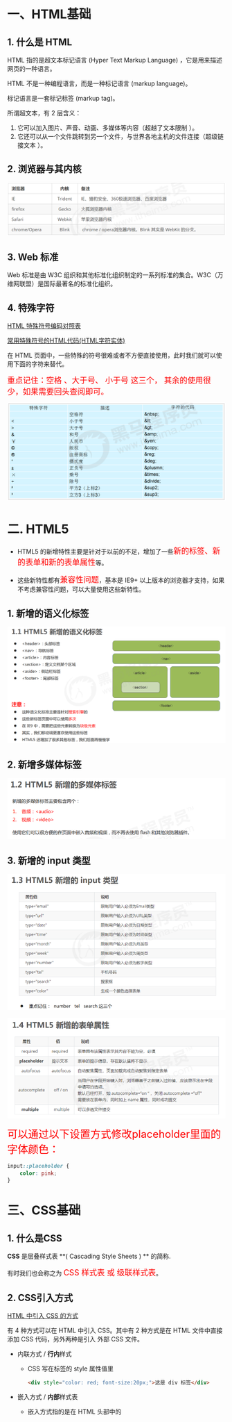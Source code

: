 # 一、HTML基础

## 1. 什么是 HTML

HTML 指的是超文本标记语言 (Hyper Text Markup Language) ，它是用来描述网页的一种语言。

HTML 不是一种编程语言，而是一种标记语言 (markup language)。

标记语言是一套标记标签 (markup tag)。

所谓超文本，有 2 层含义：

1. 它可以加入图片、声音、动画、多媒体等内容（超越了文本限制 ）。
2. 它还可以从一个文件跳转到另一个文件，与世界各地主机的文件连接（超级链接文本 ）。



## 2. 浏览器与其内核

![](images_html/001.png)



## 3.  Web 标准

Web 标准是由 W3C 组织和其他标准化组织制定的一系列标准的集合。W3C（万维网联盟）是国际最著名的标准化组织。



## 4. 特殊字符

[HTML 特殊符号编码对照表](https://tool.chinaz.com/tools/htmlchar.aspx)

[常用特殊符号的HTML代码(HTML字符实体)](https://www.cnblogs.com/xyyt/p/3515397.html)

在 HTML 页面中，一些特殊的符号很难或者不方便直接使用，此时我们就可以使用下面的字符来替代。

<font color='red' size=4>重点记住：空格 、大于号、 小于号 这三个， 其余的使用很少，如果需要回头查阅即可。</font>

![](images_html/002.png)



# 二. HTML5

* HTML5 的新增特性主要是针对于以前的不足，增加了一些<font color='red' size=4>新的标签、新的表单和新的表单属性</font>等。

* 这些新特性都有<font color='red' size=4>兼容性问题</font>，基本是 IE9+ 以上版本的浏览器才支持，如果不考虑兼容性问题，可以大量使用这些新特性。



## 1. 新增的语义化标签

![](images_html/003.png)



## 2. 新增多媒体标签

![](images_html/004.png)



## 3.  新增的 input 类型

![](images_html/005.png)

![](images_html/006.png)

<font color='red' size=5>可以通过以下设置方式修改placeholder里面的字体颜色：</font>

```css
input::placeholder {
 	color: pink;
}
```







# 三、CSS基础

## 1. 什么是CSS

**CSS** 是层叠样式表 **( Cascading Style Sheets ) ** 的简称.

有时我们也会称之为 <font color='red' size=4>CSS 样式表 或 级联样式表</font>。



## 2. CSS引入方式

[HTML 中引入 CSS 的方式](https://www.runoob.com/w3cnote/html-import-css-method.html)

有 4 种方式可以在 HTML 中引入 CSS。其中有 2 种方式是在 HTML 文件中直接添加 CSS 代码，另外两种是引入 外部 CSS 文件。

* 内联方式 / **行内**样式

    * CSS 写在标签的 style 属性值里

        ```html
        <div style="color: red; font-size:20px;">这是 div 标签</div>
        ```

* 嵌入方式 / **内部**样式表

    * 嵌入方式指的是在 HTML 头部中的 **<style>** 标签下书写 CSS 代码。

    ```html
    <head>
        <style>
        .content {
            background: red;
        }
        </style>
    </head>
    ```

* 链接方式 / **外部**样式表

    * CSS 代码写在单独的 CSS 文件中（**.css**）
    * 链接方式指的是使用 HTML 头部的 **<head>** 标签引入外部的 CSS 文件。

    ```html
    <head>
        <link rel="stylesheet" type="text/css" href="style.css">
        <link rel="stylesheet" href="./my.css">
    </head>
    ```

* 导入方式

    ```css
    <style>
        @import url(style.css);
        @import '@/assets/base.css';
    </style>
    ```



### a. 比较链接方式和导入方式

链接方式（下面用 link 代替）和导入方式（下面用 **@import** 代替）都是引入外部的 CSS 文件的方式，下面我们来比较这两种方式，并且说明为什么不推荐使用 **@import**。

- link 属于 HTML，通过 **<link>** 标签中的 href 属性来引入外部文件，而 **@import** 属于 CSS，所以导入语句应写在 CSS 中，要注意的是导入语句应写在样式表的开头，否则无法正确导入外部文件；
- **@import** 是 CSS2.1 才出现的概念，所以如果浏览器版本较低，无法正确导入外部样式文件；
- 当 HTML 文件被加载时，link 引用的文件会同时被加载，而 **@import** 引用的文件则会等页面全部下载完毕再被加载；

------

**小结**：我们应尽量使用 **<link>** 标签导入外部 CSS 文件，避免或者少用使用其他三种方式。



## 3. 选择器（大全）

[MDN - CSS 选择器](https://developer.mozilla.org/zh-CN/docs/Web/CSS/CSS_selectors)

* 基础选择器

    * 标签选择器：`div`
    * 类选择器：`.myclass`
    * id选择器：`#myId`
    * 通配符选择器：`*`
    
* 复合选择器 / 组合选择器

    * 后代选择器：`div span`，选择 div 内的所有 span
    * 子代选择器：`div > span`，选择 div 的直接子元素 span
    * 并集选择器：`div, p, span`
    * 交集选择器：`div.myclass`
    * 一般兄弟选择器：`h1 ~ p`，选择 `h1` 后面的所有兄弟元素 `p`
    * 相邻兄弟选择器：`h1 + p`，选择紧接在 `h1` 之后的第一个兄弟元素 `p`

* [属性选择器（Attribute Selectors）MDN](https://developer.mozilla.org/zh-CN/docs/Web/CSS/Attribute_selectors)

    * [`[attr]`](https://developer.mozilla.org/zh-CN/docs/Web/CSS/Attribute_selectors#attr)
    
        表示带有以 *attr* 命名的属性的元素。
    
    * [`[attr=value]`](https://developer.mozilla.org/zh-CN/docs/Web/CSS/Attribute_selectors#attrvalue)

        表示带有以 *attr* 命名的属性，且属性值为 *value* 的元素。

    * [`[attr~=value]`](https://developer.mozilla.org/zh-CN/docs/Web/CSS/Attribute_selectors#attrvalue_2)
    
        表示带有以 *attr* 命名的属性的元素，并且该属性是一个以空格作为分隔的值列表，其中至少有一个值为 *value*。
    
    * [`[attr|=value]`](https://developer.mozilla.org/zh-CN/docs/Web/CSS/Attribute_selectors#attrvalue_3)
    
        表示带有以 *attr* 命名的属性的元素，属性值为“value”或是以“value-”为前缀（`-` 为连字符，Unicode 编码为 U+002D）开头。典型的应用场景是用来匹配语言简写代码（如 zh-CN、zh-TW 可以用 zh 作为 value）。
    
    * [`[attr^=value]`](https://developer.mozilla.org/zh-CN/docs/Web/CSS/Attribute_selectors#attrvalue_4)
    
        表示带有以 *attr* 命名的属性，且属性值是以 *value* 开头的元素。
    
    * [`[attr$=value]`](https://developer.mozilla.org/zh-CN/docs/Web/CSS/Attribute_selectors#attrvalue_5)
    
        表示带有以 *attr* 命名的属性，且属性值是以 *value* 结尾的元素。
    
    * [`[attr*=value]`](https://developer.mozilla.org/zh-CN/docs/Web/CSS/Attribute_selectors#attrvalue_6)
    
        表示带有以 *attr* 命名的属性，且属性值至少包含一个 *value* 值的元素。
    
    * [`[attr operator value i]`](https://developer.mozilla.org/zh-CN/docs/Web/CSS/Attribute_selectors#attr_operator_value_i)
    
        在属性选择器的右方括号前添加一个用空格隔开的字母 `i`（或 `I`），可以在匹配属性值时忽略大小写（支持 ASCII 字符范围之内的字母）。
    
    * [`[attr operator value s]`](https://developer.mozilla.org/zh-CN/docs/Web/CSS/Attribute_selectors#attr_operator_value_s) 实验性
    
        在属性选择器的右方括号前添加一个用空格隔开的字母 `s`（或 `S`），可以在匹配属性值时区分大小写（支持 ASCII 字符范围之内的字母）。
    
    ```css
    <ul>
      <li><a href="#internal">内部链接</a></li>
      <li><a href="http://example.com">示例链接</a></li>
      <li><a href="#InSensitive">非敏感内部链接</a></li>
      <li><a href="http://example.org">示例 org 链接</a></li>
      <li><a href="https://example.org">示例 https org 链接</a></li>
    </ul>
    
    /* CSS */
    a {
      color: blue;
    }
    
    /* 以 "#" 开头的页面内部链接 */
    a[href^="#"] {
      background-color: gold;
    }
    
    /* 包含 "example" 的链接 */
    a[href*="example"] {
      background-color: silver;
    }
    
    /* 包含 "insensitive" 的链接，不区分大小写 */
    a[href*="insensitive" i] {
      color: cyan;
    }
    
    /* 包含 "cAsE" 的链接，区分大小写 */
    a[href*="cAsE" s] {
      color: pink;
    }
    
    /* 以 ".org" 结尾的链接 */
    a[href$=".org"] {
      color: red;
    }
    
    /* 以 "https" 开始，".org" 结尾的链接 */
    a[href^="https"][href$=".org"] {
      color: green;
    }
    ```
    
* [伪类选择器](https://developer.mozilla.org/zh-CN/docs/Web/CSS/Pseudo-classes)（单独文档）：伪类由冒号（`:`）后跟着伪类名称组成。

    * `:link`：选择未被访问的链接
    * `:visited`：选取已被访问的链接
    * `:focus`：是某个标签获得焦点的时候（比如某个输入框获得焦点）
    * `:hover`：鼠标放到某个标签上的时候
    * `:active`：点击某个标签没有松鼠标时
    * `:first-child`：父元素的首个子元素
    * `:nth-child()`：选择满足条件的特定子元素。
    * ........还有很多，可以前往MDN查看

* [伪元素选择器](https://developer.mozilla.org/zh-CN/docs/Web/CSS/Pseudo-elements)（单独文档）：一个选择器中只能使用一个伪元素。伪元素必须紧跟在语句中的简单选择器/基础选择器之后。

    * `::before`：在元素内容前插入虚拟元素。
    * `::after`：在元素内容后插入虚拟元素。
    * `::first-line`：第一行应用样式。
    * ........还有很多，可以前往MDN查看

    


## 4. CSS三大特性

### a. 继承性

* 子级默认继承父级的文字控制属性。

```html
<body>
    <div>
        <p>龙生龙，凤生凤，老鼠生的孩子会打洞</p>
    </div>
</body>

<style>
    div {
        color: pink;
        font-size: 14px;
    }
</style>
```



### b. 层叠性

* 相同的属性会覆盖：**后面的 CSS 属性覆盖前面的 CSS 属性**
* 不同的属性会叠加：**不同的 CSS 属性都生效**

```css
<style>
   div {
       color: red;
       font-size: 12px;
   }
   div {
       color: pink;
   }
</style>
```



### c. 优先级

[有趣：256个class选择器可以干掉1个id选择器](https://www.zhangxinxu.com/wordpress/2012/08/256-class-selector-beat-id-selector/)

[深度的发现之256个class打平1个id](https://www.cnblogs.com/zhuyingyan/archive/2012/09/19/2694472.html)

也叫权重，当一个标签使用了多种选择器时，基于不同种类的选择器的匹配规则。

规则：<font color='red' size=4>选择器优先级高的样式生效。 </font>

公式：<font color='red' size=4>通配符选择器 < 标签选择器 < 类选择器 < id选择器 < 行内样式 < !important  </font>

<font color='red' size=4>（选中标签的范围越大，优先级越低） </font>



当同一个元素指定多个选择器，就会有优先级的产生。 

* 选择器相同，则执行层叠性
* 选择器不同，则根据选择器权重执行

![](images/优先级1.png)

![](images/优先级2.png)

![](images/优先级3.png)



### d. 优先级计算 - GPT

在 CSS 中，**优先级**（Specificity）是用来决定当多个选择器应用到同一个元素时，哪条规则会被应用。优先级的计算规则基于选择器的类型和结构。优先级高的选择器会覆盖优先级低的选择器，具体计算方式如下。

1. **优先级的结构**

CSS 的优先级可以分为四个部分，通常表示为一个四位的数字：`(a, b, c, d)`。

- `a`：内联样式的权重，如果是内联样式则为 `1`，否则为 `0`。
- `b`：ID 选择器的数量。
- `c`：类选择器、属性选择器、伪类选择器的数量。
- `d`：元素选择器、伪元素选择器的数量。

每个部分的权重从左到右依次递减，即：`a` > `b` > `c` > `d`。权重越高的部分，优先级越高。

2. **优先级计算规则**

- **元素选择器**：每个元素选择器和伪元素选择器（如 `p`、`h1`、`::before`）都增加 `d` 的权重。
- **类选择器**、**属性选择器**、**伪类选择器**：每个类选择器（如 `.class`）、属性选择器（如 `[type="text"]`）和伪类选择器（如 `:hover`、`:nth-child()`）都会增加 `c` 的权重。
- **ID 选择器**：每个 ID 选择器（如 `#id`）都会增加 `b` 的权重。
- **内联样式**：直接在元素的 `style` 属性中写的样式增加 `a` 的权重。

3. **计算示例**

以下是一些选择器的优先级计算示例：

- `*`（通配符选择器）：优先级 `(0, 0, 0, 0)`
- `p`（元素选择器）：优先级 `(0, 0, 0, 1)`
- `.class`（类选择器）：优先级 `(0, 0, 1, 0)`
- `#id`（ID 选择器）：优先级 `(0, 1, 0, 0)`
- `input[type="text"]`（属性选择器）：优先级 `(0, 0, 1, 1)`
- `a:hover`（伪类选择器）：优先级 `(0, 0, 1, 1)`
- `#header .nav a:hover`（ID、类、伪类组合）：优先级 `(0, 1, 2, 1)`
- 内联样式：`<p style="color: red;">`：优先级 `(1, 0, 0, 0)`

4. **多个选择器的组合**

当一个选择器由多个部分组成时，需要分别计算它们的优先级。例如：
```css
#main .container p {
    color: blue;
}
```
- `#main` 是 ID 选择器，优先级为 `(0, 1, 0, 0)`。
- `.container` 是类选择器，优先级为 `(0, 0, 1, 0)`。
- `p` 是元素选择器，优先级为 `(0, 0, 0, 1)`。

最终优先级为 `(0, 1, 1, 1)`，即 ID 选择器的权重大于类选择器和元素选择器。

5. **`!important`**

`!important` 是一种特殊的声明，用于强制某条 CSS 规则的应用。`!important` 不依赖于优先级，它会覆盖所有常规样式规则，即使优先级较低也会生效。但如果有多个 `!important` 声明，则优先级规则仍适用，比较权重来决定哪条规则生效。

```css
p {
    color: blue !important;
}

p {
    color: red;
}
```
在这个例子中，即使第二条规则位于后面，由于第一条规则使用了 `!important`，最终 `p` 元素的颜色仍然会是蓝色。

6. **继承的样式**

一些样式属性（如 `color`、`font-size`）可以被子元素继承，但继承的样式的优先级是低于显式声明的。如果在子元素中有其他声明，即使优先级较低，也会覆盖继承的样式。

7. **权重比较**

当选择器应用到相同元素时，优先级高的选择器会覆盖优先级低的选择器。如果选择器的优先级相同，那么按照代码在样式表中的出现顺序，后定义的样式会覆盖前面的样式。

总结

CSS 优先级从高到低可以概括如下：
1. **内联样式**：`(1, 0, 0, 0)`。
2. **ID 选择器**：`(0, 1, 0, 0)`。
3. **类选择器、伪类选择器、属性选择器**：`(0, 0, 1, 0)`。
4. **元素选择器、伪元素选择器**：`(0, 0, 0, 1)`。
5. **通配符选择器**、**继承**：最优先级最低。

通过理解这些规则，你可以更好地控制 CSS 样式的应用顺序。



## 5. 文本属性

* 字体大小

    * `font-size`，单位 **px**
    * 经验：谷歌浏览器默认字号是16px

* 字体样式（是否倾斜）

    * `font-style`
        * 正常（不倾斜）：**normal** 
        * 倾斜：**italic**

* 行高

    * `line-height`

        * 数字 + px

            ```css
            line-height: 30px;
            ```

        * 数字（当前标签font-size属性值的倍数）

            ```css
            /* 当前标签字体大小为16px */
            line-height: 2;
            ```

    * **应用：单行文字垂直居中**

        ```css
        div {
          height: 100px;
          /* 注意：只能是单行文字垂直居中 */
          line-height: 100px;
        }
        ```

* 字体族

    * `font-family`

    * font-family属性值可以书写多个字体名，各个字体名用逗号隔开，执行顺序是从左向右依次查找

        ```css
        font-family: Microsoft YaHei, Heiti SC, tahoma, arial, Hiragino Sans GB, "\5B8B\4F53", sans-serif;
        ```

* font复合属性

    * **font：是否倾斜  是否加粗  字号/行高 字体（必须按顺序书写）**

    * **注意：字号和字体值必须书写，否则 font 属性不生效 。**

        ```css
        div {
            font: italic 700 30px/2 楷体;
        }
        ```

* 文本缩进

    * `text-indent`

        * 数字 + px

        * **数字 + em**（推荐：**1em = 当前标签的字号大小**）

            ```css
            p {
                text-indent: 2em;
            }
            ```

* 文本对齐方式

    * `text-align`：`letf、center、right`

* 文本修饰线

    *  `text-decoration`

        ![](images_css/001.png)

* color 文字颜色

    ![](images_css/002.png)

* 总览

![](images_css/016.png)





## 6. 背景属性

* 背景图

    * `background-image`

        ```css
        div {
          /* 提示：背景图默认有 平铺（复制）效果 */
          background-image: url(./images/1.png);
        }
        ```

* 平铺方式

    * `background-repeat`

        ![](images_css/003.png)

* 背景图位置

    * `background-position`

        ![](images_css/004.png)

    * 水平：正数向右；负数向左

    * 垂直：正数向下；负数向上

        ```css
        div {
            width: 400px;
            height: 400px;
            background-color: pink;
            background-image: url(./images/1.png);
            background-repeat: no-repeat;
        
            background-position: center bottom;
            background-position: 50px -100px;
            background-position: 50px center;
        }
        ```

* 背景图缩放

    * `background-size`
    * 关键字
        *  cover：等比例缩放背景图片以完全覆盖背景区，可能背景图片部分看不见
        *  contain：等比例缩放背景图片以完全装入背景区，可能背景区部分空白
    * 百分比：根据盒子尺寸计算图片大小
    * 数字 + 单位（例如：px）

* 背景图固定

    * `background-attachment`
    * `fixed`：背景不会随着元素的内容滚动。

* 背景复合属性

    * `background`

    * 属性值：背景色 背景图 背景图平铺方式 背景图位置/背景图缩放  背景图固定（**空格隔开各个属性值，不区分顺序**）

        ```css
        div {
          	background: pink url(./images/1.png) no-repeat right center/cover;
        }
        ```

        

## 7. 显示模式 - display

> 元素显示模式就是元素（标签）以什么方式进行显示，比如<div>自己占一行，比如一行可以放多个<span>

```css
div {
		display: block / inline / inline-block;
}
```

* 块元素 **block**
    * 在页面中**独占一行**，不会与任何元素共用一行，是从上到下排列的。
    * 默认宽度：撑满**父元素**。（宽度默认是父级的100%）
    * 默认高度：由**内容**撑开。
    * **可以** 通过 CSS 设置宽高。
* 行内元素 **inline**
    * 在页面中**不独占一行**，一行中不能容纳下的行内元素，会在下一行继续从左到右排列。
    * 默认宽度：由**内容**撑开。
    * 默认高度：由**内容**撑开。
    * **无法** 通过 CSS 设置宽高
* 行内块元素 **inline-block**
    * 在页面中**不独占一行**，一行中不能容纳下的行内元素，会在下一行继续从左到右排列。
    * 默认宽度：由**内容**撑开。
    * 默认高度：由**内容**撑开。
    * **可以** 通过 CSS 设置宽高

![](images/001.png)



### a. 标签分类

<img src="images/行内块元素.png" style="zoom: 67%;" />



## 8. 盒子模型 - margin、padding、border

### a. 盒子模型 - 组成

* 内容区域 – width & height
* 内边距 – padding（出现在内容与盒子边缘之间）
* 边框线 – border 
* 外边距 – margin（出现在盒子外面）

```css
div {
  margin: 50px;
  border: 5px solid brown;
  padding: 20px;
  width: 200px;
  height: 200px;
}
```



### b. 边框线 - border

```css
div {
  border: 5px solid brown;

  /* 边框线粗细  线条样式  颜色（不区分顺序） */
  border-top: 2px solid red;      /* 实线 */
  border-right: 3px dashed green; /* 虚线 */
  border-bottom: 4px dotted blue; /* 点线 */
  border-left: 5px solid orange;
}
```



### c. 盒子尺寸计算 - box-sizing

[MDN - box-sizing](https://developer.mozilla.org/en-US/docs/Web/CSS/box-sizing)

![](images_css/017.png)

默认情况：盒子尺寸 = 内容尺寸 + border 尺寸 + 内边距尺寸

结论：给盒子加 border / padding 会撑大盒子

解决：

* 手动做减法，减掉 border / padding 的尺寸
* 內减模式：**box-sizing: border-box**



### d. 版心居中

左右 margin 值 为 auto（盒子要有宽度）

```css
div {
  margin: 0 auto;   /* 核心 */
  width: 1000px;
  height: 200px;
  background-color: pink;
}
```



### e. 清除默认样式

![](images_css/018.png)

```css
/* 清除默认内外边距 */
* {
  margin: 0;
  padding: 0;
  box-sizing: border-box;
}

/* 清除列表项目符号 */
li {
  list-style: none;
}
```



### f. 元素溢出 - overflow

![](images_css/008.png)



### g. 圆角 - border-radius

作用：设置元素的外边框为圆角。

属性名：**border-radius**

属性值：数字+px / 百分比

提示：属性值是圆角半径

![](images_css/009.png)

多值写法

![](images_css/010.png)

> 技巧：从左上角开始顺时针赋值，当前角没有数值则与对角取值相同。 

* 正圆形状：给正方形盒子设置圆角属性值为 **宽高的一半 / 50%**

```css
img {
  width: 200px;
  height: 200px;
  
  border-radius: 100px;
  border-radius: 50%;
}
```

![](images_css/011.png)

* 胶囊形状：给长方形盒子设置圆角属性值为 盒子高度的一半 

```css
div {
  width: 200px;
  height: 80px;
  background-color: orange;
  border-radius: 40px;
}
```

![](images_css/012.png)

### h. 盒子阴影 - box-shadow

作用：给元素设置阴影效果

属性名：**box-shadow**

属性值：X 轴偏移量  Y 轴偏移量  模糊半径  扩散半径  颜色  内外阴影

注意： 

* X 轴偏移量 和 Y 轴偏移量 必须书写
* 默认是外阴影，内阴影需要添加 inset

```css
div {
  width: 200px;
  height: 80px;
  background-color: orange;
  box-shadow: 2px 5px 10px 0 rgba(0, 0, 0, 0.5) inset;
}
```



### i. 外边距问题

#### Ⅰ. 合并现象

场景：**垂直**排列的兄弟元素，上下 **margin** 会**合并**

现象：取两个 margin 中的**较大值生效**

![](images_css/019.png)

```css
.one {
  margin-bottom: 50px;
}
.two {
  margin-top: 20px;
}
```



#### Ⅱ. 外边距塌陷

场景：父子级的标签，子级的添加 **上外边距** 会产生**塌陷**问题

现象：**导致父级一起向下移动**

```css
.son {
  margin-top: 50px;
  width: 100px;
  height: 100px;
  background-color: orange;
}
```

![](images_css/020.png)

解决方法：

* 取消子级margin，父级设置padding
* 父级设置 overflow: hidden
* 父级设置 border-top



### j. 行内元素 – 内外边距问题 

场景：行内元素添加 margin 和 padding，无法改变元素垂直位置

解决方法：给行内元素添加 **line-height** 可以改变垂直位置

```css
span {
  /* margin 和 padding 属性，无法改变垂直位置 */
  margin: 50px;
  padding: 20px;
  /* 行高可以改变垂直位置 */
  line-height: 100px;
}
```



## 9. 布局方案（单独文档）

布局是决定元素如何在页面上排列的方式，主要的布局方案有：

- 传统布局方案（标准流、浮动流、定位流）
- `flex`布局方案
- `grid`布局方案



## 10. 浮动（单独文档）

基础作用：让块元素水平排列。

```css
div {
	float: left;
}
```



## 11. 定位（单独文档）

<font color='' size=4>定位 = 定位模式 + 边偏移</font>

```css
position: relative; 
top: 10px;
```

CSS 中的定位决定了元素在页面上的具体位置：

- **static**：默认值，元素按文档流排列。
- **relative**：相对定位，相对于元素原始位置进行偏移。
- **absolute**：绝对定位，相对于最近的已定位祖先元素（非 static）进行定位。
- **fixed**：固定定位，相对于浏览器窗口进行定位，不随页面滚动而变化。
- **sticky**：粘性定位，元素在某些条件下相对于视口固定，其他条件下正常滚动。



## 12. 堆叠层级z-index

默认效果：按照标签书写顺序，后来者居上

作用：设置定位元素的层级顺序，改变定位元素的显示顺序

属性名：**z-index**

属性值：**整数数字**（默认值为0，取值越大，层级越高）

```css
.box1 {
  background-color: pink;
  /* 取值是整数，默认是0，取值越大显示顺序越靠上 */
  z-index: 1;
}

.box2 {
  background-color: skyblue;
  left: 100px;
  top: 100px;

  z-index: 2;
}
```



## 13. 精灵图  +  iconfont

### a. CSS精灵

[在线运行案例](https://www.cainiaoplus.com/run/css-display-individual-icon-from-image-sprite.html)

CSS 精灵，也叫 **CSS Sprites**，是一种网页**图片应用处理方式**。把网页中**一些背景图片**整合到**一张图片**文件中，再**background-position** 精确的定位出背景图片的位置。

```html
<!DOCTYPE html>
<html>
<head>
<meta charset="utf-8">
<title>CSS Sprite精灵图片示例</title>
<style>
    .sprite {
        background: url("/run/images/mySprite.png") no-repeat;
    }
    .ie {
        width: 50px; /* Icon width */
        height: 50px; /* Icon height */
        display: inline-block; /* Display icon as inline block */
        background-position: 0 -200px; /* Icon background position in sprite */
    }
</style>
</head>
<body>
	<span class="sprite ie"></span>
</body>
</html>
```



### b. iconfont

[iconfont官网](https://www.iconfont.cn/)



## 14. 垂直对齐 - vertical-align

[MDN - vertical-align](https://developer.mozilla.org/zh-CN/docs/Web/CSS/vertical-align)

**`vertical-align`** 用来指定行内元素（inline）或表格单元格（table-cell）元素的垂直对齐方式。

注意 `vertical-align` 只对行内元素、行内块元素和表格单元格元素生效：不能用它垂直对齐[块级元素](https://developer.mozilla.org/zh-CN/docs/Glossary/Block-level_content)。

![](images_css/013.png)

```css
vertical-align : baseline | top | middle | bottom
```

![](images_css/014.png)



vertical-align 属性可被用于两种环境：

- 使行内元素盒模型与其行内元素容器垂直对齐。例如，用于垂直对齐一行文本内的图片`<img>`
- 垂直对齐表格单元内容。



### a. 应用一：图片、表单和文字对齐

图片、表单都属于行内块元素，默认的 vertical-align 是基线对齐。

```css
<style>
    img {
        /* 让图片和文字垂直居中 */
        vertical-align: middle;
    }
    textarea {
        vertical-align: middle;
    }
</style>
```



### b. 应用二：解决图片底部默认空白缝隙问题

bug：图片底侧会有一个空白缝隙，原因是行内块元素会和文字的基线对齐。

主要解决方法有两种：

1. 给图片添加 ` vertical-align:middle | top| bottom ` 等。 （提倡使用的）

2. 把图片转换为块级元素 `display: block;`

```css
img {
    /* 解决方案一： */
	vertical-align: middle;
    
    /* 解决方案二： */
    display: block;
}
```



## 15. 过渡 - transition

[MDN - transition](https://developer.mozilla.org/zh-CN/docs/Web/CSS/transition)

[MDN - 使用 CSS 过渡](https://developer.mozilla.org/zh-CN/docs/Web/CSS/CSS_transitions/Using_CSS_transitions)

作用：可以为一个元素在不同状态之间切换的时候添加**过渡效果**

属性名：**transition（复合属性）**

属性值：**过渡的属性  花费时间 (s)**

提示：

* 过渡的属性可以是具体的 CSS 属性
* 也可以为 all（两个状态属性值不同的所有属性，都产生过渡效果）
* transition 设置给元素本身

```css
<style>
    div {
        width: 200px;
        height: 100px;
        background-color: pink;
        
        /* transition: 变化的属性 花费时间 运动曲线 何时开始; */
        /* transition: width .5s ease 0s, height .5s ease 1s; */
        
        /* 如果想要写多个属性，利用逗号进行分割 */
        /* transition: width .5s, height .5s; */
        
        /* 如果想要多个属性都变化，属性写all就可以了 */
        /* transition: height .5s ease 1s; */
        
        /* 谁做过渡，给谁加 */
        transition: all 0.5s;
    }
    div:hover {
        width: 400px;
        height: 200px;
        background-color: skyblue;
    }
</style>
```

![](images_css/030.png)



## 16. 动画 - animation

[CSS动画](https://www.runoob.com/cssref/css-animatable.html)

CSS 提供了实现动画和过渡效果的功能：

- **过渡（transition）**：用于元素状态的渐变效果，常见于 `hover` 效果。

    ```css
    div {
      transition: all 0.3s ease;
    }
    ```

- **动画（animation）**：通过 `@keyframes` 定义元素的动画效果。

    ```css
    @keyframes example {
      from { background-color: red; }
      to { background-color: yellow; }
    }
    div {
      animation: example 5s infinite;
    }
    ```



## 17. 透明度 - opacity

作用：设置**整个元素的透明度**（包含背景和内容）

属性名：opacity

属性值：0 – 1

* 0：完全透明（元素不可见）
* 1：不透明
* 0-1之间小数：半透明



## 18. 光标类型 - cursor

作用：鼠标悬停在元素上时指针显示样式

属性名：cursor

![](images_css/015.png)



## 19. 2D转换 - transform

[MDN - transform](https://developer.mozilla.org/en-US/docs/Web/CSS/transform)

作用：为元素添加动态效果，一般与过渡配合使用

概念：改变盒子在平面内的形态（位移、旋转、缩放、倾斜）

平面转换也叫 2D 转换，属性是 **transform**

`transform` 属性用于旋转、缩放、倾斜或移动元素：

- `rotate()`：旋转。
- `scale()`：缩放。
- `translate()`：平移。
- `skew()`：倾斜。



### a. 位移 - translate

```css
transform: translate(X轴移动距离, Y轴移动距离);
```

* 取值
    * 像素单位数值
    * 百分比（参照**盒子自身尺寸**计算结果）
    * **正负**均可
* 技巧
    * translate() **只写一个值**，表示沿着 **X** 轴移动
    * 单独设置 X 或 Y 轴移动距离：translateX() 或 translateY()

#### Ⅰ. 应用 - 居中

* 方式一：

![](images_css/022.png)

* 方式二：

![](images_css/021.png)

```css
.box {
    position: absolute;
    left: 50%;
    top: 50%;

    /* 方式一：向左向上移动自身尺寸一半 */
    margin-left: -100px;
    margin-top: -50px;

    /* 方式二：向左向上移动自身尺寸的一半 */
    transform: translate(-50%, -50%);

    width: 200px;
    height: 100px;
    background-color: pink;          
}
```



### b. 旋转 - rotate()

```css
transform: rotate(旋转角度);
```

* 取值：角度单位是 **deg** 
* 技巧
    * 取值正负均可
    * 取值为正，顺时针旋转
    * 取值为负，逆时针旋转



### c. 转换原点 - transform-origin

> 默认情况下，转换原点是盒子中心点 

```css
transform-origin: 水平原点位置 垂直原点位置;
```

取值：

* **方位名词**（left、top、right、bottom、center）
* 像素单位数值
* 百分比



### d. 多重转换

多重转换技巧：先平移再旋转

```css
transform: translate() rotate();
```

* 多重转换原理：以第一种转换方式坐标轴为准转换形态
    * 旋转会改变网页元素的坐标轴向
    * 先写旋转，则后面的转换效果的轴向以旋转后的轴向为准，会影响转换结果



### e. 缩放 - scale()

```css
transform: scale(缩放倍数);
transform: scale(X轴缩放倍数, Y轴缩放倍数);
```

* 技巧
    * 通常，只为 scale() 设置一个值，表示 X 轴和 Y 轴等比例缩放
    * 取值大于1表示放大，取值小于1表示缩小



### f. 倾斜 - skew()

```css
div:hover {
    transform: skew(30deg);
    transform: skew(-30deg);
}
```

取值：角度度数 deg



## 20. 3D转换 - transform

### a. 平移 - translateX()

```css
transform: translate3d(x, y, z);
transform: translateX();
transform: translateY();
transform: translateZ();
```

> 取值与平面转换相同
>
> 默认情况下，Z 轴平移没有效果，原因：电脑屏幕默认是平面，无法显示 Z 轴平移效果



### b. 旋转 - rotateX()

X 轴：rotateX()

Y 轴：rotateY()

Z 轴：rotateZ()



#### Ⅰ. 左手法则

作用：根据旋转方向确定取值正负

使用：左手握住旋转轴, 拇指指向正值方向, 其他四个手指弯曲方向为旋转正值方向 

![](images_css/026.png)

#### Ⅱ. rotate3d

* rotate3d(x, y, z, 角度度数) ：用来设置自定义旋转轴的位置及旋转的角度
* x，y，z 取值为0-1之间的数字



### c. 缩放

```css
transform: scale3d(x, y, z);
transform: scaleX();
transform: scaleY();
transform: scaleZ();
```





### d. 立体呈现 - transform-style

作用：设置元素的子元素是位于 3D 空间中还是平面中

属性名：transform-style

属性值：

* flat：子级处于平面中
* preserve-3d：子级处于 3D 空间



### e. 视距 - perspective

作用：指定了观察者与 Z=0 平面的距离，为元素添加透视效果

透视效果：近大远小、近实远虚

属性：(添加给父级，取值范围 800-1200)

```css
perspective: 视距;
```

![](images_css/025.png)



## 21. 渐变

### a. 线性渐变

![](images_css/023.png)

```css
background-image: linear-gradient(
  渐变方向,
  颜色1 终点位置,
  颜色2 终点位置,
  ......
);
```

取值：

* 渐变方向：可选
    * to 方位名词
    * 角度度数
* 终点位置：可选
    * 百分比

```css
div {
    width: 200px;
    height: 200px;
    background-color: green;
    background-image: linear-gradient(
      	red,
      	green
    );
    background-image: linear-gradient(
      	to right,
      	red,
      	green
    );
    background-image: linear-gradient(
      	45deg,
      	red,
      	green
    );
    background-image: linear-gradient(
      	red 80%,
      	green
    );
}
```



### b. 径向渐变

![](images_css/024.png)

```css
background-image: radial-gradient(
  半径 at 圆心位置,
  颜色1 终点位置,
  颜色2 终点位置,
  ......
);
```

取值：

* 半径可以是2条，则为椭圆
* 圆心位置取值：像素单位数值 / 百分比 / 方位名词

```css
div {
    width: 100px;
    height: 100px;
    background-color: pink; 
    border-radius: 50%;
    background-image: radial-gradient(
        50px at center center,
        red,
        pink
    );
    background-image: radial-gradient(
        50px 20px at center center,
        red,
        pink
    );
    background-image: radial-gradient(
        50px at 50px 30px,
        red,
        pink 50%
    );
}
```



## 22. 响应式设计（Responsive Design）

响应式设计确保网页在不同屏幕尺寸下具有良好的显示效果。常用技术包括：

- **媒体查询（Media Queries）**：根据设备的宽度、分辨率等特征应用不同的 CSS 样式。

    ```css
    @media (max-width: 600px) {
      .container {
        width: 100%;
      }
    }
    ```
    
- **弹性单位**：使用相对单位（如 `em`、`rem`、`%` 等）来适应不同屏幕尺寸。

- **视口（Viewport）设置**：通过 `<meta>` 标签定义视口的宽度和缩放行为。



## 23. prefers-color-scheme

[MDN - prefers-color-scheme](https://developer.mozilla.org/zh-CN/docs/Web/CSS/@media/prefers-color-scheme)

`prefers-color-scheme `是一个CSS媒体功能，用于检测用户系统的主题偏好（明亮模式或暗黑模式），从而让网站或应用可以根据用户的主题偏好选择相应的样式。

`prefers-color-scheme `可以接受三个值：

- `light`：表示用户偏好明亮模式。
- `dark`：表示用户偏好暗黑模式。
- `no-preference`：表示用户没有指定特定的主题偏好。

使用`prefers-color-scheme`，可以为不同主题模式下设置不同的样式，提供更好的用户体验。以下是一个示例：

```css
body {
  background-color: white;
  color: black;
}

@media (prefers-color-scheme: dark) {
  body {
    background-color: black;
    color: white;
  }
}
```

在上面的示例中，我们首先为`body`元素设置了明亮模式下的样式（白色背景，黑色文字），然后通过`@media`查询和`prefers-color-scheme`媒体特性，为暗黑模式下设置了不同的样式（黑色背景，白色文字）。

通过使用`prefers-color-scheme`，我们可以让网站或应用根据用户系统的主题偏好自动调整样式，提供更加个性化和舒适的用户体验。这在支持主题切换的网站和应用中尤其有用。



## 24. 浏览器私有前缀

1. 私有前缀

* `-moz-`：代表 firefox 浏览器私有属性
* `-ms-`：代表 ie 浏览器私有属性
* `-webkit-`：代表 safari、chrome 私有属性
* `-o-`：代表 Opera 私有属性

2. 提倡的写法

```css
div {
    -moz-border-radius: 10px; 
    -webkit-border-radius: 10px; 
    -o-border-radius: 10px; 
    border-radius: 10px;
}
```





# 四、CSS3 

## 1.  新增选择器 

CSS3 给我们新增了选择器，可以更加便捷，更加自由的选择目标元素。

1. 属性选择器
2. 结构伪类选择器
3. 伪元素选择器



## 4. CSS3 盒子模型

CSS3 中可以通过 box-sizing 来指定盒模型，有2个值：即可指定为 content-box、border-box，这样我们

计算盒子大小的方式就发生了改变。

**2.5 CSS3 盒子模型**

可以分成两种情况：

1. box-sizing: content-box 盒子大小为 width + padding + border （以前默认的）

2. box-sizing: border-box 盒子大小为 width

如果盒子模型我们改为了box-sizing: border-box ， 

那padding和border就不会撑大盒子了（前提padding和border不会超过width宽度）



## 5. CSS3 滤镜filter - 模糊效果

filter CSS属性将模糊或颜色偏移等图形效果应用于元素。

```css
filter: 函数(); 
例如： filter: blur(5px); blur模糊处理 数值越大越模糊
```



## 6. CSS3 calc函数

calc() 此CSS函数让你在声明CSS属性值时执行一些计算。

```css
width: calc(100% - 80px);
```



# 五、移动Web







# 六、实战



## 1. 居中

### a. 技巧：单行文字垂直居中

> CSS 没有给我们提供文字垂直居中的代码。这里我们可以使用一个小技巧来实现。
>
> 解决方案: 让文字的行高等于盒子的高度，就可以让文字在当前盒子内垂直居中

```html
<title>单行文字垂直居中</title>
<style>
    div {
        width: 200px;
        height: 40px;
        background-color: pink;
      
	      /* 注意：只能是单行文字垂直居中 */
        /* 让文字的行高等于盒子的高度 */
        line-height: 40px;     
    }
</style>
```



### b. 盒子水平居中对齐 - margin典型应用

```css
<style>
	div {
    	width: 900px;
        height: 200px;
        background-color: pink;
        margin: 100px auto;  		// 重点
  	}
</style>
```



### b-1. 绝对定位的盒子居中

加了绝对定位的盒子不能通过 `margin:0 auto;` 水平居中，但是可以通过以下计算方法实现水平和垂直居中。

① left: 50%;：让盒子的左侧移动到父级元素的水平中心位置。 

② margin-left: -100px;：让盒子向左移动自身宽度的一半。



### c. 行内元素 / 行内块元素 水平居中对齐

行内元素或者行内块元素水平居中给其父元素添加 text-align:center 即可

```html
<div class="header">
    <span>里面的文字</span>
</div>

<style>
    div {
        width: 900px;
        height: 200px;
        background-color: pink;
        margin: 100px auto;
        
        /* 行内元素或者行内块元素水平居中给其父元素添加 text-align:center 即可 */
        text-align: center;   
    }
</style>
```

![](images/文字居中.png)



### d. 元素居中

```css
.son {
    position: absolute;
    left: 50%;
    top: 50%;
    
    /* 方式一：margin */
    margin-left: -100px;
    margin-top: -50px;

    /* 方式二：transform */
    transform: translate(-50%, -50%);

    width: 203px;
    height: 100px;
    background-color: pink;          
}
```

![](images/元素居中.png)





## 2. 盒子模型

### a. 边框会影响盒子的实际大小

```css
<style>
    /* 我们需要一个200*200的盒子, 但是这个盒子有10像素的红色边框 */
    div {
        width: 180px;
        height: 180px;
        background-color: pink;
        border: 10px solid red;
    }
</style>
```

### b. 内边距会影响盒子实际大小

```css
<style>
    /* 盒子宽高160px, 但是这个盒子有20像素的粉红色padding内边距，所以div实际大小为200px */
    div {
        width: 160px;
        height: 160px;
        background-color: pink;
        padding: 20px;
    }
</style>

<div>
    盒子内容是content盒子内容是content盒子内容是content盒子内容是content
</div>
```

### c. padding不会影响盒子大小的情况

如果盒子本身没有指定 width / height 属性，则此时padding不会撑开盒子大小。

```css
<style>
	h1 {
    	/* width: 100%; */    // 设置 or 不设置
        height: 200px;
        background-color: pink;
        padding: 30px;
    }
 </style>
```

* 未设置width属性

![](images/padding对比1.png)

* 设置width 属性 = 100%

![](images/padding对比2.png)



### d. 外边距合并1 - 相邻块级元素垂直外边距合并

![](images/外边距合并1.png)

* 两个元素分别设置 margin，相邻的部分合并。

* 解决方案：尽量只给一个盒子添加 margin 值。

```html
<style>
    .damao, .ermao {
        width: 200px;
        height: 200px;
        background-color: pink;
    }
    .damao {
        margin-bottom: 100px;   // 重点
    }
    .ermao {
        margin-top: 200px;   // 重点
    }
</style>

<body>
    <div class="damao">大毛</div>
    <div class="ermao">二毛</div>
</body>
```

![](images/外边距合并.png)



### e. 外边距合并2 - 嵌套元素外边距塌陷

![](images/外边距塌陷.png)



### f. 移除所有边距

![](images/去除所有边距.png)

![](images/清除内外边距.png)



## 3. 文本

### a. 文本溢出省略号

* 单行文本

```css
/*1. 先强制一行内显示文本*/
white-space: nowrap; （ 默认 normal 自动换行）
/*2. 超出的部分隐藏*/
overflow: hidden;
/*3. 文字用省略号替代超出的部分*/
text-overflow: ellipsis;
```

* 多行文本

多行文本溢出显示省略号，有较大兼容性问题， 适合于webKit浏览器或移动端（移动端大部分是webkit内核）

```css
overflow: hidden;
text-overflow: ellipsis;
/* 弹性伸缩盒子模型显示 */
display: -webkit-box;
/* 限制在一个块元素显示的文本的行数 */
-webkit-line-clamp: 3;
/* 设置或检索伸缩盒对象的子元素的排列方式 */
-webkit-box-orient: vertical;
```



## 4. 元素的隐藏

### a. 方式一：display

display 隐藏元素后，不再占有原来的位置。

```css
# 隐藏对象
display: none;

# 除了转换为块级元素之外，同时还有显示元素的意思
display: block;
```



### b. 方式二：visibility VS display

visibility 隐藏元素后，继续占有原来的位置。

```css
visibility：visible; #元素可视

visibility：hidden;  #元素隐藏，继续占有原来的位置。

display: none;  #隐藏元素，不占用原来位置
```



### c. 方式三：overflow

溢出显示隐藏 但是只是对于溢出的部分处理

```css
overflow: visible;

overflow: hidden;

/* scroll 溢出的部分显示滚动条  不溢出也显示滚动条 */
overflow: scroll;

/* auto 溢出的时候才显示滚动条 不溢出不显示滚动条 */
overflow: auto;
```



## 5. CSS三角

原理：也就是border的一个边，其他边不显示。

```css
div {
    width: 0;
    height: 0;
    line-height: 0;
    font-size: 0;
    border: 50px solid transparent;
    border-left-color: pink;
}
```

![](images_css/027.png)

![](images_css/028.png)

```css
.b {
    width: 0;
    height: 0;
    border-color: transparent red transparent transparent;
    border-style: solid;
    border-width: 100px 50px 0 0;
}
```

![](images_css/029.png)













